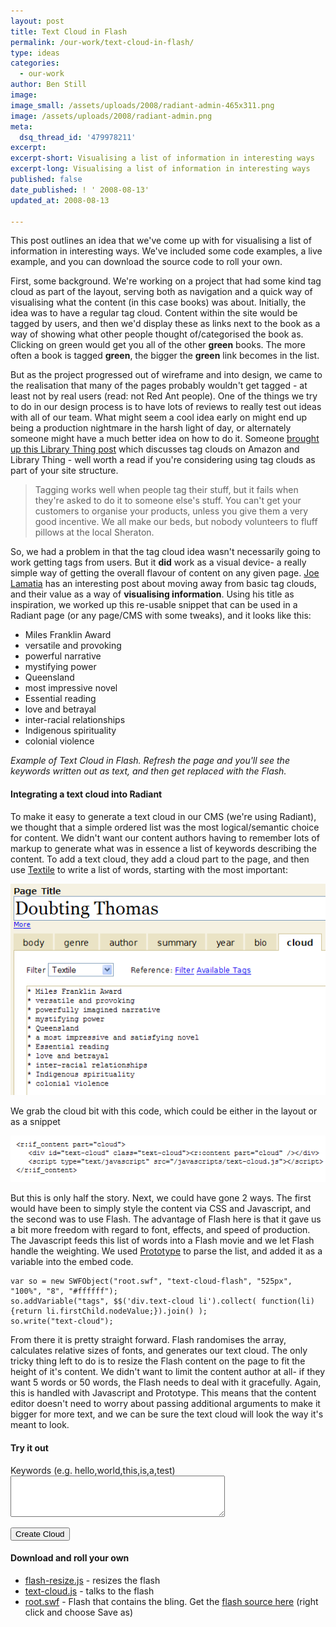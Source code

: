 ```yaml
---
layout: post
title: Text Cloud in Flash
permalink: /our-work/text-cloud-in-flash/
type: ideas
categories:
  - our-work
author: Ben Still
image:
image_small: /assets/uploads/2008/radiant-admin-465x311.png
image: /assets/uploads/2008/radiant-admin.png
meta:
  dsq_thread_id: '479978211'
excerpt:
excerpt-short: Visualising a list of information in interesting ways
excerpt-long: Visualising a list of information in interesting ways
published: false
date_published: ! ' 2008-08-13'
updated_at: 2008-08-13

---
```


This post outlines an idea that we've come up with for visualising a list of information in interesting ways. We've included some code examples, a live example, and you can download the source code to roll your own.

First, some background. We're working on a project that had some kind tag cloud as part of the layout, serving both as navigation and a quick way of visualising what the content (in this case books) was about. Initially, the idea was to have a regular tag cloud. Content within the site would be tagged by users, and then we'd display these as links next to the book as a way of showing what other people thought of/categorised the book as. Clicking on green would get you all of the other **green** books. The more often a book is tagged **green**, the bigger the **green** link becomes in the list.

But as the project progressed out of wireframe and into design, we came to the realisation that many of the pages probably wouldn't get tagged - at least not by real users (read: not Red Ant people). One of the things we try to do in our design process is to have lots of reviews to really test out ideas with all of our team. What might seem a cool idea early on might end up being a production nightmare in the harsh light of day, or alternately someone might have a much better idea on how to do it. Someone [brought up this Library Thing post](http://www.librarything.com/thingology/2007/02/when-tags-works-and-when-they-dont.php) which discusses tag clouds on Amazon and Library Thing - well worth a read if you're considering using tag clouds as part of your site structure.

> Tagging works well when people tag their stuff, but it fails when they're asked to do it to someone else's stuff. You can't get your customers to organise your products, unless you give them a very good incentive. We all make our beds, but nobody volunteers to fluff pillows at the local Sheraton.

So, we had a problem in that the tag cloud idea wasn't necessarily going to work getting tags from users. But it **did** work as a visual device- a really simple way of getting the overall flavour of content on any given page. [Joe Lamatia](http://www.joelamantia.com/blog/archives/tag_clouds/text_clouds_a_new_form_of_tag_cloud.html) has an interesting post about moving away from basic tag clouds, and their value as a way of **visualising information**. Using his title as inspiration, we worked up this re-usable snippet that can be used in a Radiant page (or any page/CMS with some tweaks), and it looks like this:

- Miles Franklin Award
- versatile and provoking
- powerful narrative
- mystifying power
- Queensland
- most impressive novel
- Essential reading
- love and betrayal
- inter-racial relationships
- Indigenous spirituality
- colonial violence

*Example of Text Cloud in Flash. Refresh the page and you'll see the keywords written out as text, and then get replaced with the Flash.*

#### Integrating a text cloud into Radiant

To make it easy to generate a text cloud in our CMS (we're using Radiant), we thought that a simple ordered list was the most logical/semantic choice for content. We didn't want our content authors having to remember lots of markup to generate what was in essence a list of keywords describing the content. To add a text cloud, they add a cloud part to the page, and then use [Textile](http://en.wikipedia.org/wiki/Textile_%28markup_language%29) to write a list of words, starting with the most important:

![radiant admin](/assets/uploads/2008/radiant-admin.png)

We grab the cloud bit with this code, which could be either in the layout or as a snippet

![cloud snippet](/assets/uploads/2008/radiant-cloud-snippet.png)

But this is only half the story. Next, we could have gone 2 ways. The first would have been to simply style the content via CSS and Javascript, and the second was to use Flash. The advantage of Flash here is that it gave us a bit more freedom with regard to font, effects, and speed of production. The Javascript feeds this list of words into a Flash movie and we let Flash handle the weighting. We used [Prototype](http://prototypejs.org/) to parse the list, and added it as a variable into the embed code.

```
var so = new SWFObject("root.swf", "text-cloud-flash", "525px", "100%", "8", "#ffffff");
so.addVariable("tags", $$('div.text-cloud li').collect( function(li){return li.firstChild.nodeValue;}).join() );
so.write("text-cloud");
```

<script type="text/javascript" src="/assets/uploads/2008/08/javascripts/shCore.js"></script>
<script type="text/javascript" src="/assets/uploads/2008/08/javascripts/shBrushJScript.js"></script>
<script type="text/javascript" src="/assets/uploads/2008/08/javascripts/shBrushXml.js"></script>
<script type="text/javascript" src="/assets/uploads/2008/08/javascripts/dojshighlight.js"></script>

From there it is pretty straight forward. Flash randomises the array, calculates relative sizes of fonts, and generates our text cloud. The only tricky thing left to do is to resize the Flash content on the page to fit the height of it's content. We didn't want to limit the content author at all- if they want 5 words or 50 words, the Flash needs to deal with it gracefully. Again, this is handled with Javascript and Prototype. This means that the content editor doesn't need to worry about passing additional arguments to make it bigger for more text, and we can be sure the text cloud will look the way it's meant to look.

#### Try it out

<form id="tag-cloud-form" method="post" action="#">
<p class="textarea">
	<label for="keywords">Keywords (e.g. hello,world,this,is,a,test)</label>
	<textarea id="keywords" name="keywords" rows="4" cols="40"></textarea>
</p>
<p class="submit">
	<input type="submit" value="Create Cloud" onClick="javascript:urchinTracker ('/makeacloud');"/>
</p>
</form>
<script type="text/javascript" src="/assets/uploads/2008/08/javascripts/tag-cloud.js"></script>

#### Download and roll your own

- [flash-resize.js](/assets/uploads/2008/08/text-cloud/flash_resize.js) - resizes the flash
- [text-cloud.js](/assets/uploads/2008/08/text-cloud/text-cloud.js) - talks to the flash
- [root.swf](/assets/uploads/2008/08/text-cloud/root.swf) - Flash that contains the bling. Get the [flash source here](/assets/uploads/2008/08/text-cloud/root.fla) (right click and choose Save as)
